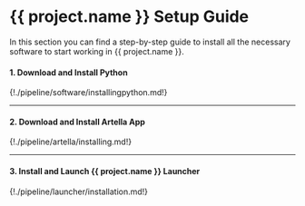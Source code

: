 # **{{ project.name }} Setup Guide**

In this section you can find a step-by-step guide to install all the necessary software to start working in {{ project.name }}.



#### 1. Download and Install Python

{!./pipeline/software/installingpython.md!}

***

#### 2. Download and Install Artella App

{!./pipeline/artella/installing.md!}

***

#### 3. Install and Launch {{ project.name }} Launcher

{!./pipeline/launcher/installation.md!}